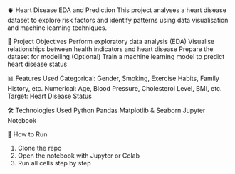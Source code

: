 🫀 Heart Disease EDA and Prediction
This project analyses a heart disease dataset to explore risk factors and identify patterns using data visualisation and machine learning techniques.

📌 Project Objectives
Perform exploratory data analysis (EDA)
Visualise relationships between health indicators and heart disease
Prepare the dataset for modelling
(Optional) Train a machine learning model to predict heart disease status

📊 Features Used
Categorical: Gender, Smoking, Exercise Habits, Family History, etc.
Numerical: Age, Blood Pressure, Cholesterol Level, BMI, etc.
Target: Heart Disease Status

🛠️ Technologies Used
Python
Pandas
Matplotlib & Seaborn
Jupyter Notebook

🧪 How to Run
1. Clone the repo
2. Open the notebook with Jupyter or Colab
3. Run all cells step by step
